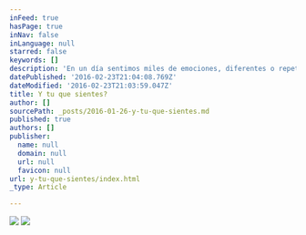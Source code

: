 ```yaml
---
inFeed: true
hasPage: true
inNav: false
inLanguage: null
starred: false
keywords: []
description: 'En un día sentimos miles de emociones, diferentes o repetidas... Te has puesto a pensar cuales son? Y a que acción o consecuencia nos llevan? Que puede pasar en nuestra vida si decidimos cambiar nuestras emociones?'
datePublished: '2016-02-23T21:04:08.769Z'
dateModified: '2016-02-23T21:03:59.047Z'
title: Y tu que sientes?
author: []
sourcePath: _posts/2016-01-26-y-tu-que-sientes.md
published: true
authors: []
publisher:
  name: null
  domain: null
  url: null
  favicon: null
url: y-tu-que-sientes/index.html
_type: Article

---
```

![](https://the-grid-user-content.s3-us-west-2.amazonaws.com/6bc2bc58-e6d7-4553-bb2c-d76d434ef61c.PNG)
![](https://the-grid-user-content.s3-us-west-2.amazonaws.com/eedf319d-1f21-45ae-a42d-27014eddfaf0.png)
